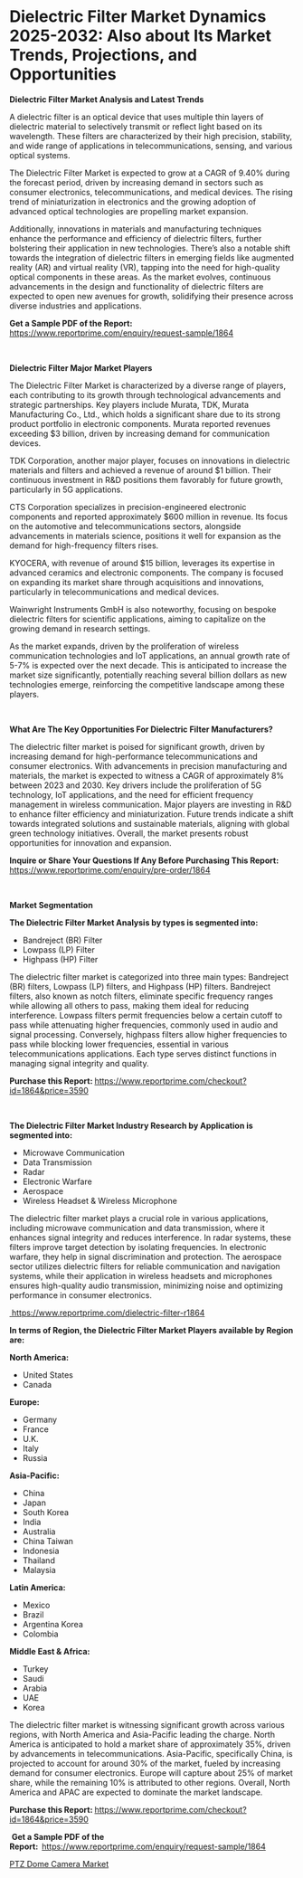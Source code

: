 <p><h1>Dielectric Filter Market Dynamics 2025-2032: Also about Its Market Trends, Projections, and Opportunities</h1></p><p><strong>Dielectric Filter Market Analysis and Latest Trends</strong></p>
<p><p>A dielectric filter is an optical device that uses multiple thin layers of dielectric material to selectively transmit or reflect light based on its wavelength. These filters are characterized by their high precision, stability, and wide range of applications in telecommunications, sensing, and various optical systems. </p><p>The Dielectric Filter Market is expected to grow at a CAGR of 9.40% during the forecast period, driven by increasing demand in sectors such as consumer electronics, telecommunications, and medical devices. The rising trend of miniaturization in electronics and the growing adoption of advanced optical technologies are propelling market expansion. </p><p>Additionally, innovations in materials and manufacturing techniques enhance the performance and efficiency of dielectric filters, further bolstering their application in new technologies. There’s also a notable shift towards the integration of dielectric filters in emerging fields like augmented reality (AR) and virtual reality (VR), tapping into the need for high-quality optical components in these areas. As the market evolves, continuous advancements in the design and functionality of dielectric filters are expected to open new avenues for growth, solidifying their presence across diverse industries and applications.</p></p>
<p><strong>Get a Sample PDF of the Report:&nbsp;</strong> <a href="https://www.reportprime.com/enquiry/request-sample/1864?utm_campaign=3074&utm_medium=2&utm_source=Github&utm_content=ia&utm_term=18032025&utm_id=dielectric-filter">https://www.reportprime.com/enquiry/request-sample/1864</a></p>
<p>&nbsp;</p>
<p><strong>Dielectric Filter Major Market Players</strong></p>
<p><p>The Dielectric Filter Market is characterized by a diverse range of players, each contributing to its growth through technological advancements and strategic partnerships. Key players include Murata, TDK, Murata Manufacturing Co., Ltd., which holds a significant share due to its strong product portfolio in electronic components. Murata reported revenues exceeding $3 billion, driven by increasing demand for communication devices. </p><p>TDK Corporation, another major player, focuses on innovations in dielectric materials and filters and achieved a revenue of around $1 billion. Their continuous investment in R&D positions them favorably for future growth, particularly in 5G applications.</p><p>CTS Corporation specializes in precision-engineered electronic components and reported approximately $600 million in revenue. Its focus on the automotive and telecommunications sectors, alongside advancements in materials science, positions it well for expansion as the demand for high-frequency filters rises.</p><p>KYOCERA, with revenue of around $15 billion, leverages its expertise in advanced ceramics and electronic components. The company is focused on expanding its market share through acquisitions and innovations, particularly in telecommunications and medical devices.</p><p>Wainwright Instruments GmbH is also noteworthy, focusing on bespoke dielectric filters for scientific applications, aiming to capitalize on the growing demand in research settings.</p><p>As the market expands, driven by the proliferation of wireless communication technologies and IoT applications, an annual growth rate of 5-7% is expected over the next decade. This is anticipated to increase the market size significantly, potentially reaching several billion dollars as new technologies emerge, reinforcing the competitive landscape among these players.</p></p>
<p>&nbsp;</p>
<p><strong>What Are The Key Opportunities For Dielectric Filter Manufacturers?</strong></p>
<p><p>The dielectric filter market is poised for significant growth, driven by increasing demand for high-performance telecommunications and consumer electronics. With advancements in precision manufacturing and materials, the market is expected to witness a CAGR of approximately 8% between 2023 and 2030. Key drivers include the proliferation of 5G technology, IoT applications, and the need for efficient frequency management in wireless communication. Major players are investing in R&D to enhance filter efficiency and miniaturization. Future trends indicate a shift towards integrated solutions and sustainable materials, aligning with global green technology initiatives. Overall, the market presents robust opportunities for innovation and expansion.</p></p>
<p><strong>Inquire or Share Your Questions If Any Before Purchasing This Report:</strong> <a href="https://www.reportprime.com/enquiry/pre-order/1864?utm_campaign=3074&utm_medium=2&utm_source=Github&utm_content=ia&utm_term=18032025&utm_id=dielectric-filter">https://www.reportprime.com/enquiry/pre-order/1864</a></p>
<p>&nbsp;</p>
<p><strong>Market Segmentation</strong></p>
<p><strong>The Dielectric Filter Market Analysis by types is segmented into:</strong></p>
<p><ul><li>Bandreject (BR) Filter</li><li>Lowpass (LP) Filter</li><li>Highpass (HP) Filter</li></ul></p>
<p><p>The dielectric filter market is categorized into three main types: Bandreject (BR) filters, Lowpass (LP) filters, and Highpass (HP) filters. Bandreject filters, also known as notch filters, eliminate specific frequency ranges while allowing all others to pass, making them ideal for reducing interference. Lowpass filters permit frequencies below a certain cutoff to pass while attenuating higher frequencies, commonly used in audio and signal processing. Conversely, highpass filters allow higher frequencies to pass while blocking lower frequencies, essential in various telecommunications applications. Each type serves distinct functions in managing signal integrity and quality.</p></p>
<p><strong>Purchase this Report:&nbsp;</strong><a href="https://www.reportprime.com/checkout?id=1864&price=3590&utm_campaign=3074&utm_medium=2&utm_source=Github&utm_content=ia&utm_term=18032025&utm_id=dielectric-filter">https://www.reportprime.com/checkout?id=1864&price=3590</a></p>
<p>&nbsp;</p>
<p><strong>The Dielectric Filter Market Industry Research by Application is segmented into:</strong></p>
<p><ul><li>Microwave Communication</li><li>Data Transmission</li><li>Radar</li><li>Electronic Warfare</li><li>Aerospace</li><li>Wireless Headset & Wireless Microphone</li></ul></p>
<p><p>The dielectric filter market plays a crucial role in various applications, including microwave communication and data transmission, where it enhances signal integrity and reduces interference. In radar systems, these filters improve target detection by isolating frequencies. In electronic warfare, they help in signal discrimination and protection. The aerospace sector utilizes dielectric filters for reliable communication and navigation systems, while their application in wireless headsets and microphones ensures high-quality audio transmission, minimizing noise and optimizing performance in consumer electronics.</p></p>
<p><a href="https://www.reportprime.com/dielectric-filter-r1864?utm_campaign=3074&utm_medium=2&utm_source=Github&utm_content=ia&utm_term=18032025&utm_id=dielectric-filter">&nbsp;https://www.reportprime.com/dielectric-filter-r1864</a></p>
<p><strong>In terms of Region, the Dielectric Filter Market Players available by Region are:</strong></p>
<p>
    <p> <strong> North America: </strong>
        <ul>
            <li>United States</li>
            <li>Canada</li>
        </ul>
        </p> 
    <p> <strong> Europe: </strong>
        <ul>
            <li>Germany</li>
            <li>France</li>
            <li>U.K.</li>
            <li>Italy</li>
            <li>Russia</li>
        </ul>
        </p> 
    <p> <strong> Asia-Pacific: </strong>
        <ul>
            <li>China</li>
            <li>Japan</li>
            <li>South Korea</li>
            <li>India</li>
            <li>Australia</li>
            <li>China Taiwan</li>
            <li>Indonesia</li>
            <li>Thailand</li>
            <li>Malaysia</li>
        </ul>
        </p> 
    <p> <strong> Latin America: </strong>
        <ul>
            <li>Mexico</li>
            <li>Brazil</li>
            <li>Argentina Korea</li>
            <li>Colombia</li>
        </ul>
        </p> 
    <p> <strong> Middle East & Africa: </strong>
        <ul>
            <li>Turkey</li>
            <li>Saudi</li>
            <li>Arabia</li>
            <li>UAE</li>
            <li>Korea</li>
        </ul>
    </p>
    </p>
<p><p>The dielectric filter market is witnessing significant growth across various regions, with North America and Asia-Pacific leading the charge. North America is anticipated to hold a market share of approximately 35%, driven by advancements in telecommunications. Asia-Pacific, specifically China, is projected to account for around 30% of the market, fueled by increasing demand for consumer electronics. Europe will capture about 25% of market share, while the remaining 10% is attributed to other regions. Overall, North America and APAC are expected to dominate the market landscape.</p></p>
<p><strong>Purchase this Report: </strong><a href="https://www.reportprime.com/checkout?id=1864&price=3590&utm_campaign=3074&utm_medium=2&utm_source=Github&utm_content=ia&utm_term=18032025&utm_id=dielectric-filter">https://www.reportprime.com/checkout?id=1864&price=3590</a></p>
<p>&nbsp;<strong>Get a Sample PDF of the Report:&nbsp;&nbsp;</strong><a href="https://www.reportprime.com/enquiry/request-sample/1864?utm_campaign=3074&utm_medium=2&utm_source=Github&utm_content=ia&utm_term=18032025&utm_id=dielectric-filter">https://www.reportprime.com/enquiry/request-sample/1864</a></p>
<p><strong></strong></p>
<p><p><a href="https://github.com/baraohinze3x/Market-Research-Report-List-1/blob/main/ptz-dome-camera-market.md?utm_campaign=3074&utm_medium=2&utm_source=Github&utm_content=ia&utm_term=18032025&utm_id=dielectric-filter">PTZ Dome Camera Market</a></p></p>